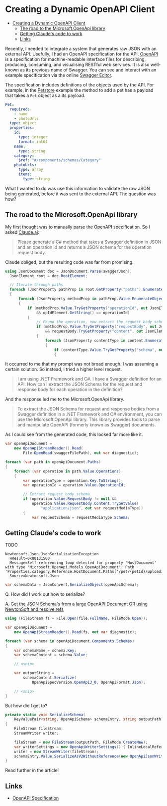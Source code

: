 # Creating a Dynamic OpenAPI Client

- [Creating a Dynamic OpenAPI Client](#creating-a-dynamic-openapi-client)
  - [The road to the Microsoft.OpenApi library](#the-road-to-the-microsoftopenapi-library)
  - [Getting Claude's code to work](#getting-claudes-code-to-work)
  - [Links](#links)

Recently, I needed to integrate a system that generates raw JSON with an external API. Usefully, I had an OpenAPI specification for the API. [OpenAPI](https://swagger.io/specification/) is a specification for machine-readable interface files for describing, producing, consuming, and visualising RESTful web services. It is also well-known as its previous name of Swagger. You can see and interact with an example specification via the online [Swagger Editor](https://editor.swagger.io/).

The specification includes definitions of the objects used by the API. For example, in the [Petstore](https://petstore.swagger.io/) example the method to add a pet has a payload that takes a `Pet` object as a its payload.

```yaml
Pet:
  required:
    - name
    - photoUrls
  type: object
  properties:
    id:
      type: integer
      format: int64
    name:
      type: string
    category:
      $ref: "#/components/schemas/Category"
    photoUrls:
      type: array
      items:
        type: string
```

What I wanted to do was use this information to validate the raw JSON being generated, before it was sent to the external API. The question was how?

## The road to the Microsoft.OpenApi library

My first thought was to manually parse the OpenAPI specification. So I asked [Claude.ai](https://claude.ai):

> Please generate a C# method that takes a Swagger definition in JSON and an operation id and returns a JSON schema for the operation request body.

Claude obliged, but the resulting code was far from promising.

```csharp
using JsonDocument doc = JsonDocument.Parse(swaggerJson);
  JsonElement root = doc.RootElement;

  // Iterate through paths
  foreach (JsonProperty pathProp in root.GetProperty("paths").EnumerateObject())
  {
      foreach (JsonProperty methodProp in pathProp.Value.EnumerateObject())
      {
          if (methodProp.Value.TryGetProperty("operationId", out JsonElement opIdElement)
              && opIdElement.GetString() == operationId)
          {
              // Found the operation, now extract the request body schema
              if (methodProp.Value.TryGetProperty("requestBody", out JsonElement requestBody)
                  && requestBody.TryGetProperty("content", out JsonElement content))
              {
                  foreach (JsonProperty contentType in content.EnumerateObject())
                  {
                      if (contentType.Value.TryGetProperty("schema", out JsonElement schema))
                      {
```

It occurred to me that my prompt was not broad enough. I was assuming a certain solution. So instead, I tried a higher level request.

> I am using .NET Framework and C#. I have a Swagger definition for an API. How can I extract the JSON Schema for the request and response body for each operation in the definition?

And the response led me to the Microsoft.OpenApi library.

> To extract the JSON Schema for request and response bodies from a Swagger definition in a .NET Framework and C# environment, you can use the Microsoft.OpenApi library. This library provides tools to parse and manipulate OpenAPI (formerly known as Swagger) documents.

As I could see from the generated code, this looked far more like it.

```csharp
var openApiDocument =
    new OpenApiStreamReader().Read(
        File.OpenRead(swaggerFilePath), out var diagnostic);

foreach (var path in openApiDocument.Paths)
{
    foreach (var operation in path.Value.Operations)
    {
        var operationType = operation.Key.ToString();
        var operationId = operation.Value.OperationId;

        // Extract request body schema
        if (operation.Value.RequestBody != null &&
            operation.Value.RequestBody.Content.TryGetValue(
                "application/json", out var requestMediaType))
        {
            var requestSchema = requestMediaType.Schema;
```

## Getting Claude's code to work

TODO

```text
Newtonsoft.Json.JsonSerializationException
  HResult=0x80131500
  Message=Self referencing loop detected for property 'HostDocument' with type 'Microsoft.OpenApi.Models.OpenApiDocument'. Path 'Properties.category.Reference.HostDocument.Paths['/pet/{petId}/uploadImage'].Operations.Post.Tags[0].Reference'.
  Source=Newtonsoft.Json
```

```csharp
var schemaData = JsonConvert.SerializeObject(openApiSchema);
```

Q. How did I work out how to serialize?

A. [Get the JSON Schema's from a large OpenAPI Document OR using NewtonSoft and resolve refs](https://stackoverflow.com/questions/71960630/get-the-json-schemas-from-a-large-openapi-document-or-using-newtonsoft-and-reso)

```csharp
using (FileStream fs = File.Open(file.FullName, FileMode.Open));

var openApiDocument = 
    new OpenApiStreamReader().Read(fs, out var diagnostic);

foreach (var schema in openApiDocument.Components.Schemas)
{
    var schemaName = schema.Key;
    var schemaContent = schema.Value;

    // <snip>

    var outputString = 
        schemaContent.Serialize(
            OpenApiSpecVersion.OpenApi3_0, OpenApiFormat.Json);

    // <snip>
}
```

But how did I get to?

```csharp
private static void SerializeSchema(
    KeyValuePair<string, OpenApiSchema> schemaEntry, string outputPath)
{
    FileStream fileStream;
    StreamWriter writer;

    fileStream = new FileStream(outputPath, FileMode.CreateNew);
    var writerSettings = new OpenApiWriterSettings() { InlineLocalReferences = true, InlineExternalReferences = true };
    writer = new StreamWriter(fileStream);
    schemaEntry.Value.SerializeAsV2WithoutReference(new OpenApiJsonWriter(writer, writerSettings));
}
```

Read further in the article!

## Links

- [OpenAPI Specification](https://swagger.io/specification/)
